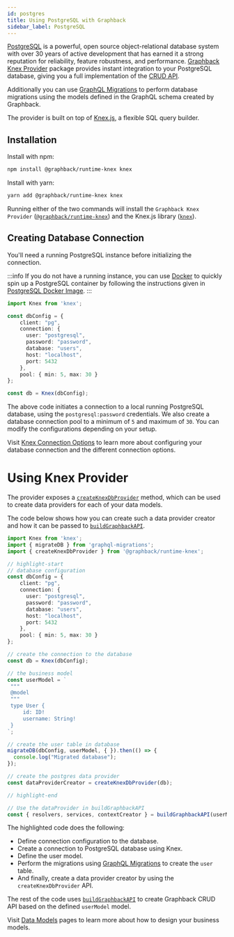 ```yaml
---
id: postgres
title: Using PostgreSQL with Graphback
sidebar_label: PostgreSQL
---
```


[PostgreSQL](https://www.postgresql.org/) is a powerful, open source object-relational database system with over 30 years of active development that has earned it a strong reputation for reliability, feature robustness, and performance. [Graphback Knex Provider](https://www.npmjs.com/package/@graphback/runtime-knex) package provides instant integration to your PostgreSQL database, giving you a full implementation of the [CRUD API](../crud/introduction.md). 

Additionally you can use [GraphQL Migrations](../graphql-migrations/intro.md) to perform database migrations using the models defined in the GraphQL schema created by Graphback.

The provider is built on top of [Knex.js](http://knexjs.org/), a flexible SQL query builder.

## Installation

Install with npm:

```bash
npm install @graphback/runtime-knex knex
```

Install with yarn:

```bash
yarn add @graphback/runtime-knex knex
```

Running either of the two commands will install the `Graphback Knex Provider` ([`@graphback/runtime-knex`](https://www.npmjs.com/package/@graphback/runtime-knex)) and the Knex.js library ([`knex`](https://www.npmjs.com/package/knex)).

## Creating Database Connection

You'll need a running PostgreSQL instance before initializing the connection. 

:::info
If you do not have a running instance, you can use [Docker](https://www.docker.com/) to quickly spin up a PostgreSQL container by following the instructions given in [PostgreSQL Docker Image](https://hub.docker.com/_/postgres).
:::

```ts
import Knex from 'knex';

const dbConfig = {
    client: "pg",
    connection: {
      user: "postgresql",
      password: "password",
      database: "users",
      host: "localhost",
      port: 5432
    },
    pool: { min: 5, max: 30 }
};

const db = Knex(dbConfig);
```

The above code initiates a connection to a local running PostgreSQL database, using the `postgresql:password` credentials. We also create a database connection pool to a minimum of `5` and maximum of `30`. You can modify the configurations depending on your setup. 

Visit [Knex Connection Options](http://knexjs.org/#Installation-client) to learn more about configuring your database connection and the different connection options. 

# Using Knex Provider

The provider exposes a [`createKnexDbProvider`](../api/create-knexdb-provider.md) method, which can be used to create data providers for each of your data models. 

The code below shows how you can create such a data provider creator and how it can be passed to [`buildGraphbackAPI`](../api/build-graphback-api.md).

```ts
import Knex from 'knex';
import { migrateDB } from 'graphql-migrations';
import { createKnexDbProvider } from '@graphback/runtime-knex';

// highlight-start
// database configuration
const dbConfig = {
    client: "pg",
    connection: {
      user: "postgresql",
      password: "password",
      database: "users",
      host: "localhost",
      port: 5432
    },
    pool: { min: 5, max: 30 }
};

// create the connection to the database
const db = Knex(dbConfig);

// the business model
const userModel = `
 """
 @model
 """
 type User {
     id: ID!
     username: String!
 }
`;

// create the user table in database 
migrateDB(dbConfig, userModel, { }).then(() => {
  console.log("Migrated database");
});

// create the postgres data provider
const dataProviderCreator = createKnexDbProvider(db);

// highlight-end

// Use the dataProvider in buildGraphbackAPI
const { resolvers, services, contextCreator } = buildGraphbackAPI(userModel, { dataProviderCreator });
```

The highlighted code does the following:
 - Define connection configuration to the database.
 - Create a connection to PostgreSQL database using Knex.
 - Define the user model.
 - Perform the migrations using [GraphQL Migrations](../graphql-migrations/intro.md) to create the `user` table.
 - And finally, create a data provider creator by using the `createKnexDbProvider` API. 
  
The rest of the code uses [`buildGraphbackAPI`](../api/build-graphback-api) to create Graphback CRUD API based on the defined `userModel` model.

Visit [Data Models](../model/datamodel.md) pages to learn more about how to design your business models.
